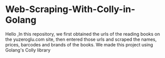 # Web-Scraping-With-Colly-in-Golang

Hello ,In this repository, we first obtained the urls of the reading books on the yuzeroglu.com site, 
then entered those urls and scraped the names, prices, barcodes and brands of the books. 
We made this project using Golang's Colly library

